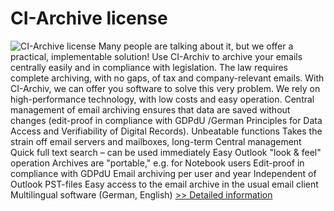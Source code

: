 # CI-Archive license
![CI-Archive license](https://mycommerce.akamaized.net/api/pimages/P300371627/BIG/300371627.PNG)
Many people are talking about it, but we offer a practical, implementable solution! Use CI-Archiv to archive your emails
centrally
easily and
in compliance with legislation.
The law requires complete archiving, with no gaps, of tax and company-relevant emails. With CI-Archiv, we can offer you software to solve this very problem. We rely on high-performance technology, with low costs and easy operation. Central management of email archiving ensures that data are saved without changes (edit-proof in compliance with GDPdU /German Principles for Data Access and Verifiability of Digital Records).
Unbeatable functions
Takes the strain off email servers and mailboxes, long-term
Central management
Quick full text search – can be used immediately
Easy Outlook "look & feel" operation
Archives are "portable," e.g. for Notebook users
Edit-proof in compliance with GDPdU
Email archiving per user and year
Independent of Outlook PST-files
Easy access to the email archive in the usual email client
Multilingual software (German, English)
[>> Detailed information](https://secure.shareit.com/shareit/product.html?productid=300371627&affiliateid=200057808)